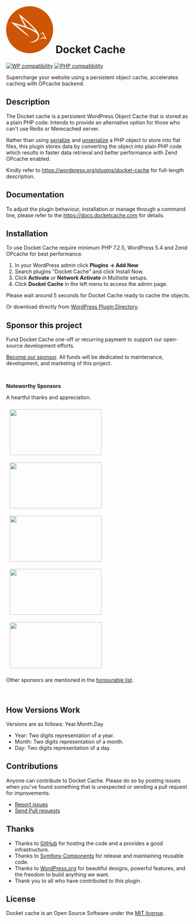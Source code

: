 # ![Docket Cache](./.wordpress.org/icon-128x128.png) Docket Cache
[![WP compatibility](https://plugintests.com/plugins/wporg/docket-cache/wp-badge.svg)](https://plugintests.com/plugins/wporg/docket-cache/latest) [![PHP compatibility](https://plugintests.com/plugins/wporg/docket-cache/php-badge.svg)](https://plugintests.com/plugins/wporg/docket-cache/latest)

Supercharge your website using a persistent object cache, accelerates caching with OPcache backend.

## Description

The Docket cache is a persistent WordPress Object Cache that is stored as a plain PHP code. Intends to provide an alternative option for those who can't use Redis or Memcached server.

Rather than using [serialize](https://www.php.net/manual/en/function.serialize.php) and [unserialize](https://www.php.net/manual/en/function.unserialize.php) a PHP object to store into flat files, this plugin stores data by converting the object into plain PHP code which results in faster data retrieval and better performance with Zend OPcache enabled.

Kindly refer to https://wordpress.org/plugins/docket-cache for full-length description.

## Documentation

To adjust the plugin behaviour, installation or manage through a command line, please refer to the https://docs.docketcache.com for details.

## Installation

To use Docket Cache require minimum PHP 7.2.5, WordPress 5.4 and Zend OPcache for best performance.

1. In your WordPress admin click **Plugins -> Add New**
2. Search plugins "Docket Cache" and click Install Now.
3. Click **Activate** or **Network Activate** in Multisite setups.
4. Click **Docket Cache** in the left menu to access the admin page.

Please wait around 5 seconds for Docket Cache ready to cache the objects.

Or download directly from [WordPress Plugin Directory](https://wordpress.org/plugins/docket-cache).

## Sponsor this project

Fund Docket Cache one-off or recurring payment to support our open-source development efforts.

[Become our sponsor](https://docketcache.com/sponsorship/). All funds will be dedicated to maintenance, development, and marketing of this project.

<br>

**Noteworthy Sponsors**

A heartful thanks and appreciation.

<a href="https://dnsvault.net/?utm_source=docketcache&utm_campaign=sponsor-uri&utm_medium=noteworthy"><img src="https://docketcache.com/wp-content/uploads/2021/03/dnsvault.jpg" width="250" height="125" style="margin:10px;"></a>
<a href="https://exnano.io/?utm_source=docketcache&utm_campaign=sponsor-uri&utm_medium=noteworthy"><img src="https://docketcache.com/wp-content/uploads/2021/03/exnano2-1.jpg" width="250" height="125" style="margin:10px;"></a>
<a href="https://cunhost.com/?utm_source=docketcache&utm_campaign=sponsor-uri&utm_medium=noteworthy"><img src="https://docketcache.com/wp-content/uploads/2021/03/cunhosting0.jpg" width="250" height="125" style="margin:10px;"></a>
<a href="https://jimathosting.com/?utm_source=docketcache&utm_campaign=sponsor-uri&utm_medium=noteworthy"><img src="https://docketcache.com/wp-content/uploads/2021/03/jimathosting.jpg" width="250" height="125" style="margin:10px;"></a>
<a href="https://www.securepay.my/?utm_source=docketcache&utm_campaign=sponsor-uri&utm_medium=noteworthy"><img src="https://docketcache.com/wp-content/uploads/2021/03/securepay0.jpg" width="250" height="125" style="margin:10px;"></a>

Other sponsors are mentioned in the [honourable list](https://github.com/nawawi/docket-cache/issues/5).

<br>

## How Versions Work

Versions are as follows: Year.Month.Day

* Year: Two digits representation of a year.
* Month: Two digits representation of a month.
* Day: Two digits representation of a day.


## Contributions

Anyone can contribute to Docket Cache. Please do so by posting issues when you've found something that is unexpected or sending a pull request for improvements.

- [Report issues](https://github.com/nawawi/docket-cache/issues)
- [Send Pull requests](https://github.com/nawawi/docket-cache/pulls)

## Thanks

- Thanks to [GitHub](https://github.com) for hosting the code and a provides a good infrastructure.
- Thanks to [Symfony Components](https://github.com/symfony) for release and maintaining reusable code.
- Thanks to [WordPress.org](https://wordpres.org) for beautiful designs, powerful features, and the freedom to build anything we want.
- Thank you to all who have contributed to this plugin.

## License

Docket cache is an Open Source Software under the [MIT license](https://github.com/nawawi/docket-cache/blob/master/LICENSE.txt).
